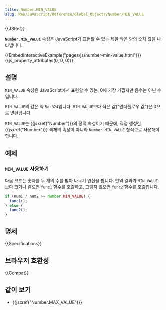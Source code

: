 ```yaml
---
title: Number.MIN_VALUE
slug: Web/JavaScript/Reference/Global_Objects/Number/MIN_VALUE
---
```


{{JSRef}}

**`Number.MIN_VALUE`** 속성은 JavaScript가 표현할 수 있는 제일 작은 양의 숫자 값을 나타냅니다.

{{EmbedInteractiveExample("pages/js/number-min-value.html")}}{{js_property_attributes(0, 0, 0)}}

## 설명

`MIN_VALUE` 속성은 JavaScript에서 표현할 수 있는, 0에 가장 가깝지만 음수는 아닌 수입니다.

`MIN_VALUE`의 값은 약 `5e-324`입니다. `MIN_VALUE`보다 작은 값("언더플로우 값")은 0으로 변환됩니다.

`MIN_VALUE`는 {{jsxref("Number")}}의 정적 속성이기 때문에, 직접 생성한 {{jsxref("Number")}} 객체의 속성이 아니라 `Number.MIN_VALUE` 형식으로 사용해야 합니다.

## 예제

### `MIN_VALUE` 사용하기

다음 코드는 숫자를 두 개의 수를 받아 나누기 연산을 합니다. 만약 결과가 `MIN_VALUE` 보다 크거나 같으면 `func1` 함수를 호출하고, 그렇지 않으면 `func2` 함수를 호출합니다.

```js
if (num1 / num2 >= Number.MIN_VALUE) {
  func1();
} else {
  func2();
}
```

## 명세

{{Specifications}}

## 브라우저 호환성

{{Compat}}

## 같이 보기

- {{jsxref("Number.MAX_VALUE")}}
